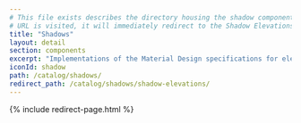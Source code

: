 ```yaml
---
# This file exists describes the directory housing the shadow components. If the
# URL is visited, it will immediately redirect to the Shadow Elevations component.
title: "Shadows"
layout: detail
section: components
excerpt: "Implementations of the Material Design specifications for elevation and shadows."
iconId: shadow
path: /catalog/shadows/
redirect_path: /catalog/shadows/shadow-elevations/
---
```


{% include redirect-page.html %}
